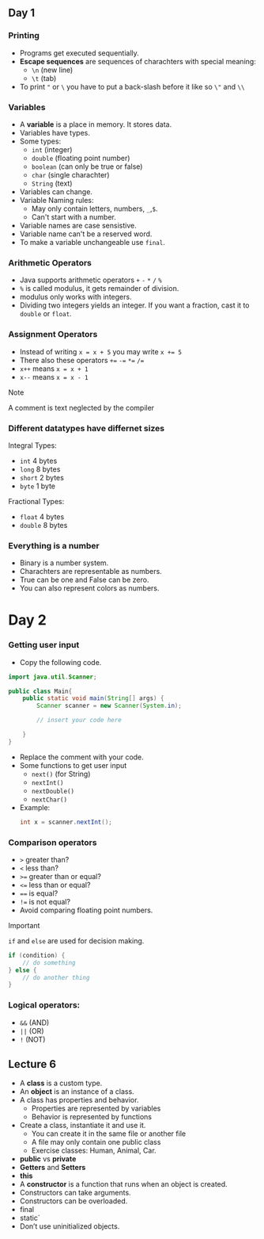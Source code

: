 ## Day 1
### Printing
- Programs get executed sequentially.
- **Escape sequences** are sequences of charachters with special meaning:
    - `\n` (new line)
    - `\t` (tab)
- To print `"` or `\` you have to put a back-slash before it like so `\"` and `\\`

### Variables
- A **variable** is a place in memory. It stores data.
- Variables have types.
- Some types:
    - `int` (integer)
    - `double` (floating point number)
    - `boolean` (can only be true or false)
    - `char` (single charachter)
    - `String` (text)
- Variables can change.
- Variable Naming rules:
    - May only contain letters, numbers, `_`,`$`.
    - Can't start with a number.
- Variable names are case sensistive.
- Variable name can't be a reserved word.
- To make a variable unchangeable use `final`.

### Arithmetic Operators
- Java supports arithmetic operators `+` `-` `*` `/` `%`
- `%` is called modulus, it gets remainder of division.
- modulus only works with integers.
- Dividing two integers yields an integer. If you want a fraction, cast it to `double` or `float`.

### Assignment Operators
- Instead of writing `x = x + 5` you may write `x += 5`
- There also these operators `+=` `-=` `*=` `/=`
- `x++` means `x = x + 1`
- `x--` means `x = x - 1`

> [!NOTE]
> A comment is text neglected by the compiler

### Different datatypes have differnet sizes
Integral Types:
- `int` 4 bytes
- `long` 8 bytes
- `short` 2 bytes
- `byte` 1 byte

Fractional Types:
- `float` 4 bytes
- `double` 8 bytes

### Everything is a number
- Binary is a number system.
- Charachters are representable as numbers.
- True can be one and False can be zero.
- You can also represent colors as numbers.

# Day 2
### Getting user input
- Copy the following code.
```java
import java.util.Scanner;

public class Main{
    public static void main(String[] args) {
        Scanner scanner = new Scanner(System.in);

        // insert your code here

    }
}
```
- Replace the comment with your code.
- Some functions to get user input
    - `next()` (for String)
    - `nextInt()`
    - `nextDouble()`
    - `nextChar()` 
- Example:
    ```java
    int x = scanner.nextInt();
    ```

### Comparison operators
- `>`  greater than?
- `<`  less than?
- `>=` greater than or equal?
- `<=` less than or equal?
- `==` is equal?
- `!=` is not equal?
- Avoid comparing floating point numbers.

> [!IMPORTANT]
> `if` and `else` are used for decision making.<br>
> ```java
> if (condition) {
>     // do something
> } else {
>     // do another thing
> }
> ```

### Logical operators:
- `&&` (AND)
- `||` (OR)
- `!`  (NOT)


## Lecture 6

- A **class** is a custom type.
- An **object** is an instance of a class.
- A class has properties and behavior.
    - Properties are represented by variables
    - Behavior is represented by functions
-  Create a class, instantiate it and use it.
    - You can create it in the same file or another file
    - A file may only contain one public class
    - Exercise classes: Human, Animal, Car.
- **public** vs **private**
- **Getters** and **Setters**
- **this**
- A **constructor** is a function that runs when an object is created.
- Constructors can take arguments.
- Constructors can be overloaded.
- final
- static`
- Don’t use uninitialized objects.